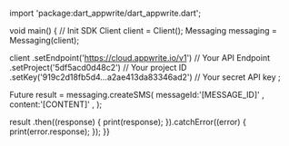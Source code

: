 import 'package:dart_appwrite/dart_appwrite.dart';

void main() { // Init SDK
  Client client = Client();
  Messaging messaging = Messaging(client);

  client
    .setEndpoint('https://cloud.appwrite.io/v1') // Your API Endpoint
    .setProject('5df5acd0d48c2') // Your project ID
    .setKey('919c2d18fb5d4...a2ae413da83346ad2') // Your secret API key
  ;

  Future result = messaging.createSMS(
    messageId:'[MESSAGE_ID]' ,
    content:'[CONTENT]' ,
  );

  result
    .then((response) {
      print(response);
    }).catchError((error) {
      print(error.response);
  });
}}